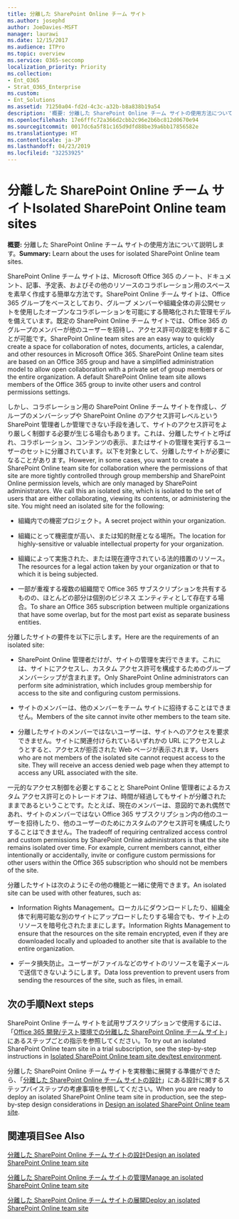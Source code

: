 ```yaml
---
title: 分離した SharePoint Online チーム サイト
ms.author: josephd
author: JoeDavies-MSFT
manager: laurawi
ms.date: 12/15/2017
ms.audience: ITPro
ms.topic: overview
ms.service: O365-seccomp
localization_priority: Priority
ms.collection:
- Ent_O365
- Strat_O365_Enterprise
ms.custom:
- Ent_Solutions
ms.assetid: 71250a04-fd2d-4c3c-a32b-b8a838b19a54
description: '概要: 分離した SharePoint Online チーム サイトの使用方法について説明します。'
ms.openlocfilehash: 17e6fffc72a366d2cbb2c96e2b6bc812d0670e94
ms.sourcegitcommit: 0017dc6a5f81c165d9dfd88be39a6bb17856582e
ms.translationtype: HT
ms.contentlocale: ja-JP
ms.lasthandoff: 04/23/2019
ms.locfileid: "32253925"
---
```

# <a name="isolated-sharepoint-online-team-sites"></a><span data-ttu-id="b3e36-103">分離した SharePoint Online チーム サイト</span><span class="sxs-lookup"><span data-stu-id="b3e36-103">Isolated SharePoint Online team sites</span></span>

 <span data-ttu-id="b3e36-104">**概要:** 分離した SharePoint Online チーム サイトの使用方法について説明します。</span><span class="sxs-lookup"><span data-stu-id="b3e36-104">**Summary:** Learn about the uses for isolated SharePoint Online team sites.</span></span>
  
<span data-ttu-id="b3e36-p101">SharePoint Online チーム サイトは、Microsoft Office 365 のノート、ドキュメント、記事、予定表、およびその他のリソースのコラボレーション用のスペースを素早く作成する簡単な方法です。SharePoint Online チーム サイトは、Office 365 グループをベースとしており、グループ メンバーや組織全体の非公開セットを使用したオープンなコラボレーションを可能にする簡略化された管理モデルを備えています。既定の SharePoint Online チーム サイトでは、Office 365 のグループのメンバーが他のユーザーを招待し、アクセス許可の設定を制御することが可能です。</span><span class="sxs-lookup"><span data-stu-id="b3e36-p101">SharePoint Online team sites are an easy way to quickly create a space for collaboration of notes, documents, articles, a calendar, and other resources in Microsoft Office 365. SharePoint Online team sites are based on an Office 365 group and have a simplified administration model to allow open collaboration with a private set of group members or the entire organization. A default SharePoint Online team site allows members of the Office 365 group to invite other users and control permissions settings.</span></span>
  
<span data-ttu-id="b3e36-p102">しかし、コラボレーション用の SharePoint Online チーム サイトを作成し、グループのメンバーシップや SharePoint Online のアクセス許可レベルという SharePoint 管理者しか管理できない手段を通して、サイトのアクセス許可をより厳しく制御する必要が生じる場合もあります。これは、分離したサイトと呼ばれ、コラボレーション、コンテンツの表示、またはサイトの管理を実行するユーザーのセットに分離されています。以下を対象として、分離したサイトが必要になることがあります。</span><span class="sxs-lookup"><span data-stu-id="b3e36-p102">However, in some cases, you want to create a SharePoint Online team site for collaboration where the permissions of that site are more tightly controlled through group membership and SharePoint Online permission levels, which are only managed by SharePoint administrators. We call this an isolated site, which is isolated to the set of users that are either collaborating, viewing its contents, or administering the site. You might need an isolated site for the following:</span></span>
  
- <span data-ttu-id="b3e36-111">組織内での機密プロジェクト。</span><span class="sxs-lookup"><span data-stu-id="b3e36-111">A secret project within your organization.</span></span>
    
- <span data-ttu-id="b3e36-112">組織にとって機密度が高い、または知的財産となる場所。</span><span class="sxs-lookup"><span data-stu-id="b3e36-112">The location for highly-sensitive or valuable intellectual property for your organization.</span></span>
    
- <span data-ttu-id="b3e36-113">組織によって実施された、または現在遵守されている法的措置のリソース。</span><span class="sxs-lookup"><span data-stu-id="b3e36-113">The resources for a legal action taken by your organization or that to which it is being subjected.</span></span>
    
- <span data-ttu-id="b3e36-114">一部が重複する複数の組織間で Office 365 サブスクリプションを共有するものの、ほとんどの部分は個別のビジネス エンティティとして存在する場合。</span><span class="sxs-lookup"><span data-stu-id="b3e36-114">To share an Office 365 subscription between multiple organizations that have some overlap, but for the most part exist as separate business entities.</span></span>
    
<span data-ttu-id="b3e36-115">分離したサイトの要件を以下に示します。</span><span class="sxs-lookup"><span data-stu-id="b3e36-115">Here are the requirements of an isolated site:</span></span>
  
- <span data-ttu-id="b3e36-116">SharePoint Online 管理者だけが、サイトの管理を実行できます。これには、サイトにアクセスし、カスタム アクセス許可を構成するためのグループ メンバーシップが含まれます。</span><span class="sxs-lookup"><span data-stu-id="b3e36-116">Only SharePoint Online administrators can perform site administration, which includes group membership for access to the site and configuring custom permissions.</span></span>
    
- <span data-ttu-id="b3e36-117">サイトのメンバーは、他のメンバーをチーム サイトに招待することはできません。</span><span class="sxs-lookup"><span data-stu-id="b3e36-117">Members of the site cannot invite other members to the team site.</span></span>
    
- <span data-ttu-id="b3e36-p103">分離したサイトのメンバーではないユーザーは、サイトへのアクセスを要求できません。サイトに関連付けられているいずれかの URL にアクセスしようとすると、アクセスが拒否された Web ページが表示されます。</span><span class="sxs-lookup"><span data-stu-id="b3e36-p103">Users who are not members of the isolated site cannot request access to the site. They will receive an access denied web page when they attempt to access any URL associated with the site.</span></span>
    
<span data-ttu-id="b3e36-p104">一元的なアクセス制御を必要とすることと SharePoint Online 管理者によるカスタム アクセス許可とのトレードオフは、時間が経過してもサイトが分離されたままであるということです。たとえば、現在のメンバーは、意図的であれ偶然であれ、サイトのメンバーではない Office 365 サブスクリプション内の他のユーザーを招待したり、他のユーザーのためにカスタムのアクセス許可を構成したりすることはできません。</span><span class="sxs-lookup"><span data-stu-id="b3e36-p104">The tradeoff of requiring centralized access control and custom permissions by SharePoint Online administrators is that the site remains isolated over time. For example, current members cannot, either intentionally or accidentally, invite or configure custom permissions for other users within the Office 365 subscription who should not be members of the site.</span></span>
  
<span data-ttu-id="b3e36-122">分離したサイトは次のようにその他の機能と一緒に使用できます。</span><span class="sxs-lookup"><span data-stu-id="b3e36-122">An isolated site can be used with other features, such as:</span></span>
  
- <span data-ttu-id="b3e36-123">Information Rights Management。ローカルにダウンロードしたり、組織全体で利用可能な別のサイトにアップロードしたりする場合でも、サイト上のリソースを暗号化されたままにします。</span><span class="sxs-lookup"><span data-stu-id="b3e36-123">Information Rights Management to ensure that the resources on the site remain encrypted, even if they are downloaded locally and uploaded to another site that is available to the entire organization.</span></span>
    
- <span data-ttu-id="b3e36-124">データ損失防止。ユーザーがファイルなどのサイトのリソースを電子メールで送信できないようにします。</span><span class="sxs-lookup"><span data-stu-id="b3e36-124">Data loss prevention to prevent users from sending the resources of the site, such as files, in email.</span></span>
    
## <a name="next-steps"></a><span data-ttu-id="b3e36-125">次の手順</span><span class="sxs-lookup"><span data-stu-id="b3e36-125">Next steps</span></span>

<span data-ttu-id="b3e36-126">SharePoint Online チーム サイトを試用サブスクリプションで使用するには、「[Office 365 開発/テスト環境での分離した SharePoint Online チーム サイト](isolated-sharepoint-online-team-site-dev-test-environment.md)」にあるステップごとの指示を参照してください。</span><span class="sxs-lookup"><span data-stu-id="b3e36-126">To try out an isolated SharePoint Online team site in a trial subscription, see the step-by-step instructions in [Isolated SharePoint Online team site dev/test environment](isolated-sharepoint-online-team-site-dev-test-environment.md).</span></span>
  
<span data-ttu-id="b3e36-127">分離した SharePoint Online チーム サイトを実稼働に展開する準備ができたら、「[分離した SharePoint Online チーム サイトの設計](design-an-isolated-sharepoint-online-team-site.md)」にある設計に関するステップバイステップの考慮事項を参照してください。</span><span class="sxs-lookup"><span data-stu-id="b3e36-127">When you are ready to deploy an isolated SharePoint Online team site in production, see the step-by-step design considerations in [Design an isolated SharePoint Online team site](design-an-isolated-sharepoint-online-team-site.md).</span></span>
  
## <a name="see-also"></a><span data-ttu-id="b3e36-128">関連項目</span><span class="sxs-lookup"><span data-stu-id="b3e36-128">See Also</span></span>

[<span data-ttu-id="b3e36-129">分離した SharePoint Online チーム サイトの設計</span><span class="sxs-lookup"><span data-stu-id="b3e36-129">Design an isolated SharePoint Online team site</span></span>](design-an-isolated-sharepoint-online-team-site.md)
  
[<span data-ttu-id="b3e36-130">分離した SharePoint Online チーム サイトの管理</span><span class="sxs-lookup"><span data-stu-id="b3e36-130">Manage an isolated SharePoint Online team site</span></span>](manage-an-isolated-sharepoint-online-team-site.md)

[<span data-ttu-id="b3e36-131">分離した SharePoint Online チーム サイトの展開</span><span class="sxs-lookup"><span data-stu-id="b3e36-131">Deploy an isolated SharePoint Online team site</span></span>](deploy-an-isolated-sharepoint-online-team-site.md)


